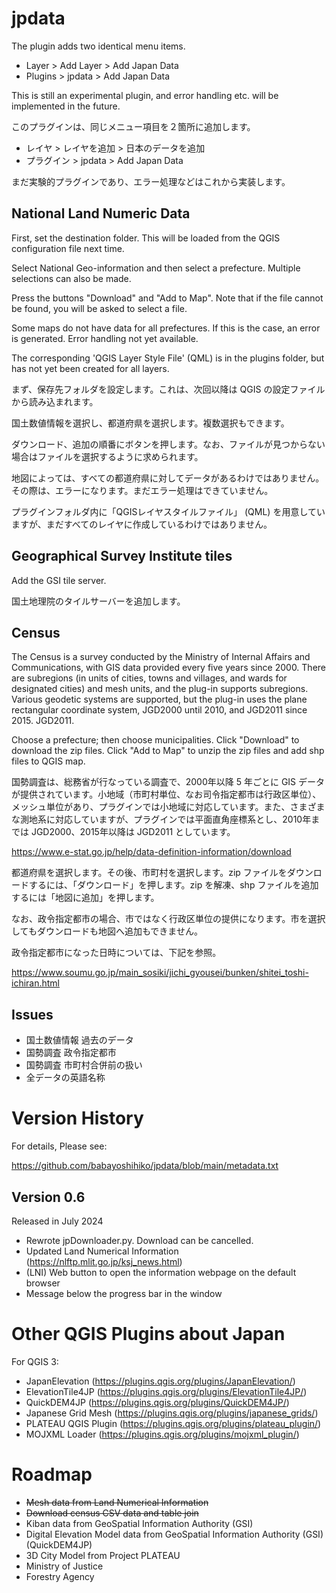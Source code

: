 # jpdata

The plugin adds two identical menu items.

- Layer > Add Layer > Add Japan Data
- Plugins > jpdata > Add Japan Data

This is still an experimental plugin, and error handling etc. will be implemented in the future.

このプラグインは、同じメニュー項目を２箇所に追加します。

- レイヤ > レイヤを追加 > 日本のデータを追加
- プラグイン > jpdata > Add Japan Data

まだ実験的プラグインであり、エラー処理などはこれから実装します。

## National Land Numeric Data

First, set the destination folder. This will be loaded from the QGIS configuration file next time.

Select National Geo-information and then select a prefecture. Multiple selections can also be made.

Press the buttons "Download" and "Add to Map". Note that if the file cannot be found, you will be asked to select a file.

Some maps do not have data for all prefectures. If this is the case, an error is generated. Error handling not yet available.

The corresponding 'QGIS Layer Style File' (QML) is in the plugins folder, but has not yet been created for all layers.

まず、保存先フォルダを設定します。これは、次回以降は QGIS の設定ファイルから読み込まれます。

国土数値情報を選択し、都道府県を選択します。複数選択もできます。

ダウンロード、追加の順番にボタンを押します。なお、ファイルが見つからない場合はファイルを選択するように求められます。

地図によっては、すべての都道府県に対してデータがあるわけではありません。その際は、エラーになります。まだエラー処理はできていません。

プラグインフォルダ内に「QGISレイヤスタイルファイル」 (QML) を用意していますが、まだすべてのレイヤに作成しているわけではありません。

## Geographical Survey Institute tiles

Add the GSI tile server.

国土地理院のタイルサーバーを追加します。

## Census

The Census is a survey conducted by the Ministry of Internal Affairs and Communications, with GIS data provided every five years since 2000. There are subregions (in units of cities, towns and villages, and wards for designated cities) and mesh units, and the plug-in supports subregions. Various geodetic systems are supported, but the plug-in uses the plane rectangular coordinate system, JGD2000 until 2010, and JGD2011 since 2015.
 JGD2011.

Choose a prefecture; then choose municipalities. Click "Download" to download the zip files. Click "Add to Map" to unzip the zip files and add shp files to QGIS map.

国勢調査は、総務省が行なっている調査で、2000年以降 5 年ごとに GIS データが提供されています。小地域（市町村単位、なお司令指定都市は行政区単位）、メッシュ単位があり、プラグインでは小地域に対応しています。また、さまざまな測地系に対応していますが、プラグインでは平面直角座標系とし、2010年までは JGD2000、2015年以降は
 JGD2011 としています。

https://www.e-stat.go.jp/help/data-definition-information/download

都道府県を選択します。その後、市町村を選択します。zip ファイルをダウンロードするには、「ダウンロード」を押します。zip を解凍、shp ファイルを追加するには「地図に追加」を押します。

なお、政令指定都市の場合、市ではなく行政区単位の提供になります。市を選択してもダウンロードも地図へ追加もできません。

政令指定都市になった日時については、下記を参照。

https://www.soumu.go.jp/main_sosiki/jichi_gyousei/bunken/shitei_toshi-ichiran.html

## Issues

- 国土数値情報 過去のデータ
- 国勢調査 政令指定都市
- 国勢調査 市町村合併前の扱い
- 全データの英語名称

# Version History

For details, Please see:

https://github.com/babayoshihiko/jpdata/blob/main/metadata.txt

## Version 0.6

Released in July 2024

* Rewrote jpDownloader.py. Download can be cancelled.
* Updated Land Numerical Information (https://nlftp.mlit.go.jp/ksj_news.html)
* (LNI) Web button to open the information webpage on the default browser
* Message below the progress bar in the window

# Other QGIS Plugins about Japan

For QGIS 3:

* JapanElevation (https://plugins.qgis.org/plugins/JapanElevation/)
* ElevationTile4JP (https://plugins.qgis.org/plugins/ElevationTile4JP/)
* QuickDEM4JP (https://plugins.qgis.org/plugins/QuickDEM4JP/)
* Japanese Grid Mesh (https://plugins.qgis.org/plugins/japanese_grids/)
* PLATEAU QGIS Plugin (https://plugins.qgis.org/plugins/plateau_plugin/)
* MOJXML Loader (https://plugins.qgis.org/plugins/mojxml_plugin/)

# Roadmap

* <del>Mesh data from Land Numerical Information</del>
* <del>Download census CSV data and table join</del>
* Kiban data from GeoSpatial Information Authority (GSI)
* Digital Elevation Model data from GeoSpatial Information Authority (GSI) (QuickDEM4JP)
* 3D City Model from Project PLATEAU
* Ministry of Justice
* Forestry Agency

